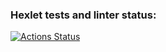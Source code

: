 ### Hexlet tests and linter status:
[![Actions Status](https://github.com/valeriya-k/php-project-lvl1/workflows/hexlet-check/badge.svg)](https://github.com/valeriya-k/php-project-lvl1/actions)